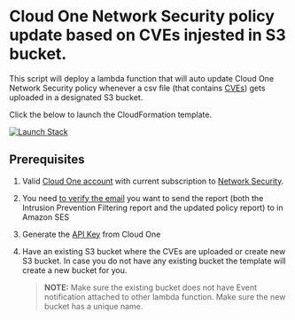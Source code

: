 # Cloud One Network Security policy update based on CVEs injested in S3 bucket.

This script will deploy a lambda function that will auto update Cloud One Network Security policy  whenever a csv file (that contains [CVEs](https://www.cve.org/About/Overview)) gets uploaded in a designated S3 bucket. 

Click the below to launch the CloudFormation template.

[![Launch Stack](https://cdn.rawgit.com/buildkite/cloudformation-launch-stack-button-svg/master/launch-stack.svg)](https://console.aws.amazon.com/cloudformation/home#/stacks/new?stackName=c1ns-CVEs-Integration-template&templateURL=https://cloudone-community.s3.amazonaws.com/c1ns-policy-update-s3-cve-template.yaml)


## Prerequisites

1. Valid [Cloud One account](https://cloudone.trendmicro.com/trial) with current subscription to [Network Security](https://aws.amazon.com/marketplace/pp/prodview-g232pyu6l55l4).

2. You need [to verify the email](https://docs.aws.amazon.com/ses/latest/dg/creating-identities.html) you want to send the report (both the Intrusion Prevention Filtering report and the updated policy report) to in Amazon SES

3. Generate the [API Key](https://cloudone.trendmicro.com/docs/identity-and-account-management/c1-api-key/) from Cloud One

4. Have an existing S3 bucket where the CVEs are uploaded or create new S3 bucket. In case you do not have any existing bucket the template will create a new bucket for you.
    > **NOTE:** Make sure the existing bucket does not have Event notification attached to other lambda function.
                Make sure the new bucket has a unique name.
